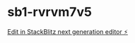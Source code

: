 # sb1-rvrvm7v5

[Edit in StackBlitz next generation editor ⚡️](https://stackblitz.com/~/github.com/j2jensen/sb1-rvrvm7v5)